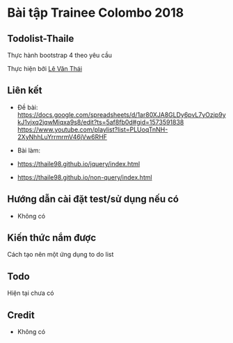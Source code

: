 # Bài tập Trainee Colombo 2018

## Todolist-Thaile

Thực hành bootstrap 4 theo yêu cầu

Thực hiện bởi [Lê Văn Thái](https://github.com/Thaile98)

## Liên kết

- Đề bài: https://docs.google.com/spreadsheets/d/1ar80XJA8GLDy6pvL7yOzjp9ykJ1vjxq2jqwMiqxa9s8/edit?ts=5af8fb0d#gid=1573591838
          https://www.youtube.com/playlist?list=PLUoqTnNH-2XyNhhLuYrrmrmV46jVw6RHF

- Bài làm: 
 - https://thaile98.github.io/jquery/index.html
 - https://thaile98.github.io/non-query/index.html

## Hướng dẫn cài đặt test/sử dụng nếu có

- Không có

## Kiến thức nắm được

Cách tạo nên một ứng dụng to do list

## Todo

Hiện tại chưa có

## Credit

- Không có

